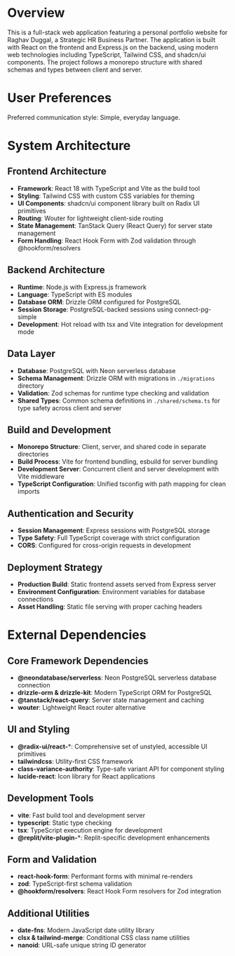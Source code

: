 # Overview

This is a full-stack web application featuring a personal portfolio website for Raghav Duggal, a Strategic HR Business Partner. The application is built with React on the frontend and Express.js on the backend, using modern web technologies including TypeScript, Tailwind CSS, and shadcn/ui components. The project follows a monorepo structure with shared schemas and types between client and server.

# User Preferences

Preferred communication style: Simple, everyday language.

# System Architecture

## Frontend Architecture
- **Framework**: React 18 with TypeScript and Vite as the build tool
- **Styling**: Tailwind CSS with custom CSS variables for theming
- **UI Components**: shadcn/ui component library built on Radix UI primitives
- **Routing**: Wouter for lightweight client-side routing
- **State Management**: TanStack Query (React Query) for server state management
- **Form Handling**: React Hook Form with Zod validation through @hookform/resolvers

## Backend Architecture
- **Runtime**: Node.js with Express.js framework
- **Language**: TypeScript with ES modules
- **Database ORM**: Drizzle ORM configured for PostgreSQL
- **Session Storage**: PostgreSQL-backed sessions using connect-pg-simple
- **Development**: Hot reload with tsx and Vite integration for development mode

## Data Layer
- **Database**: PostgreSQL with Neon serverless database
- **Schema Management**: Drizzle ORM with migrations in `./migrations` directory
- **Validation**: Zod schemas for runtime type checking and validation
- **Shared Types**: Common schema definitions in `./shared/schema.ts` for type safety across client and server

## Build and Development
- **Monorepo Structure**: Client, server, and shared code in separate directories
- **Build Process**: Vite for frontend bundling, esbuild for server bundling
- **Development Server**: Concurrent client and server development with Vite middleware
- **TypeScript Configuration**: Unified tsconfig with path mapping for clean imports

## Authentication and Security
- **Session Management**: Express sessions with PostgreSQL storage
- **Type Safety**: Full TypeScript coverage with strict configuration
- **CORS**: Configured for cross-origin requests in development

## Deployment Strategy
- **Production Build**: Static frontend assets served from Express server
- **Environment Configuration**: Environment variables for database connections
- **Asset Handling**: Static file serving with proper caching headers

# External Dependencies

## Core Framework Dependencies
- **@neondatabase/serverless**: Neon PostgreSQL serverless database connection
- **drizzle-orm & drizzle-kit**: Modern TypeScript ORM for PostgreSQL
- **@tanstack/react-query**: Server state management and caching
- **wouter**: Lightweight React router alternative

## UI and Styling
- **@radix-ui/react-***: Comprehensive set of unstyled, accessible UI primitives
- **tailwindcss**: Utility-first CSS framework
- **class-variance-authority**: Type-safe variant API for component styling
- **lucide-react**: Icon library for React applications

## Development Tools
- **vite**: Fast build tool and development server
- **typescript**: Static type checking
- **tsx**: TypeScript execution engine for development
- **@replit/vite-plugin-***: Replit-specific development enhancements

## Form and Validation
- **react-hook-form**: Performant forms with minimal re-renders
- **zod**: TypeScript-first schema validation
- **@hookform/resolvers**: React Hook Form resolvers for Zod integration

## Additional Utilities
- **date-fns**: Modern JavaScript date utility library
- **clsx & tailwind-merge**: Conditional CSS class name utilities
- **nanoid**: URL-safe unique string ID generator
